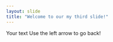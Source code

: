 ```yaml
---
layout: slide
title: "Welcome to our my third slide!"
---
```

Your text
Use the left arrow to go back!

